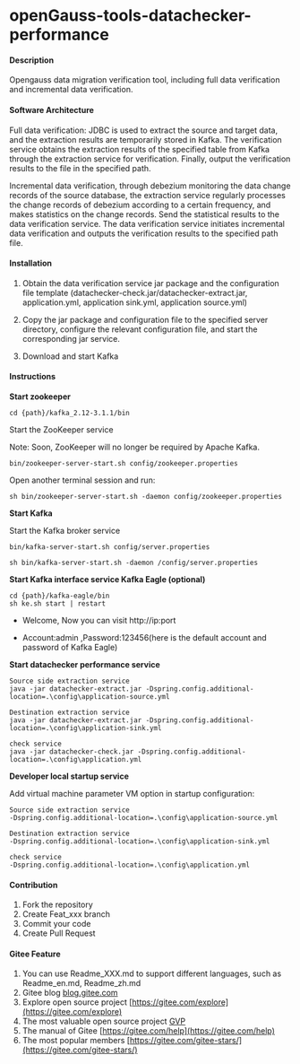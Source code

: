 # openGauss-tools-datachecker-performance

#### Description
Opengauss data migration verification tool, including full data verification and incremental data verification.

#### Software Architecture
Full data verification: JDBC is used to extract the source and target data, and the extraction results are temporarily stored in Kafka. The verification service obtains the extraction results of the specified table from Kafka through the extraction service for verification. Finally, output the verification results to the file in the specified path.



Incremental data verification, through debezium monitoring the data change records of the source database, the extraction service regularly processes the change records of debezium according to a certain frequency, and makes statistics on the change records. Send the statistical results to the data verification service. The data verification service initiates incremental data verification and outputs the verification results to the specified path file.

#### Installation

1.  Obtain the data verification service jar package and the configuration file template (datachecker-check.jar/datachecker-extract.jar, application.yml, application sink.yml, application source.yml)
2. Copy the jar package and configuration file to the specified server directory, configure the relevant configuration file, and start the corresponding jar service.

3. Download and start Kafka

#### Instructions

**Start zookeeper**

```
cd {path}/kafka_2.12-3.1.1/bin
```

Start the ZooKeeper service

Note: Soon, ZooKeeper will no longer be required by Apache Kafka.

```
bin/zookeeper-server-start.sh config/zookeeper.properties
```

Open another terminal session and run:

```
sh bin/zookeeper-server-start.sh -daemon config/zookeeper.properties
```

**Start Kafka**

Start the Kafka broker service

```
bin/kafka-server-start.sh config/server.properties

sh bin/kafka-server-start.sh -daemon /config/server.properties
```

**Start Kafka interface service Kafka Eagle (optional)**

```
cd {path}/kafka-eagle/bin
sh ke.sh start | restart
```

* Welcome, Now you can visit http://ip:port

* Account:admin ,Password:123456(here is the default account and password of Kafka Eagle)

**Start datachecker performance service**

```
Source side extraction service
java -jar datachecker-extract.jar -Dspring.config.additional-location=.\config\application-source.yml

Destination extraction service
java -jar datachecker-extract.jar -Dspring.config.additional-location=.\config\application-sink.yml

check service
java -jar datachecker-check.jar -Dspring.config.additional-location=.\config\application.yml
```



**Developer local  startup service**

Add virtual machine parameter VM option in startup configuration:

```
Source side extraction service
-Dspring.config.additional-location=.\config\application-source.yml

Destination extraction service
-Dspring.config.additional-location=.\config\application-sink.yml

check service
-Dspring.config.additional-location=.\config\application.yml
```



#### Contribution

1.  Fork the repository
2.  Create Feat_xxx branch
3.  Commit your code
4.  Create Pull Request


#### Gitee Feature

1.  You can use Readme\_XXX.md to support different languages, such as Readme\_en.md, Readme\_zh.md
2.  Gitee blog [blog.gitee.com](https://blog.gitee.com)
3.  Explore open source project [https://gitee.com/explore](https://gitee.com/explore)
4.  The most valuable open source project [GVP](https://gitee.com/gvp)
5.  The manual of Gitee [https://gitee.com/help](https://gitee.com/help)
6.  The most popular members  [https://gitee.com/gitee-stars/](https://gitee.com/gitee-stars/)
